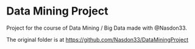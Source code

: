 # Data Mining Project

Project for the course of Data Mining / Big Data made with @Nasdon33. 

The original folder is at https://github.com/Nasdon33/DataMiningProject
